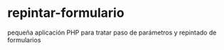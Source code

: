 # repintar-formulario
pequeña aplicación PHP para tratar paso de parámetros y repintado de formularios
